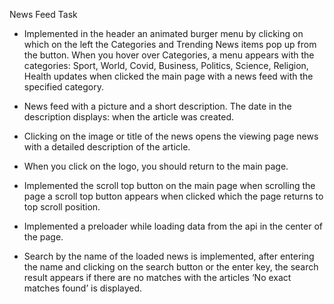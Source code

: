 News Feed Task

- Implemented in the header an animated burger menu by clicking on which on the left
the Categories and Trending News items pop up from the button.
When you hover over Categories, a menu appears with the categories: Sport, World, Covid,
Business, Politics, Science, Religion, Health updates when clicked
the main page with a news feed with the specified category.

- News feed with a picture and a short description. The date in the description
displays: when the article was created.

- Clicking on the image or title of the news opens the viewing page
news with a detailed description of the article.

- When you click on the logo, you should return to the main page.

- Implemented the scroll top button on the main page when scrolling the page
a scroll top button appears when clicked which the page returns to
top scroll position.

- Implemented a preloader while loading data from the api in the center of the page.

- Search by the name of the loaded news is implemented, after entering the name and
clicking on the search button or the enter key, the search result appears if there are no matches with the articles
‘No exact matches found’ is displayed.
